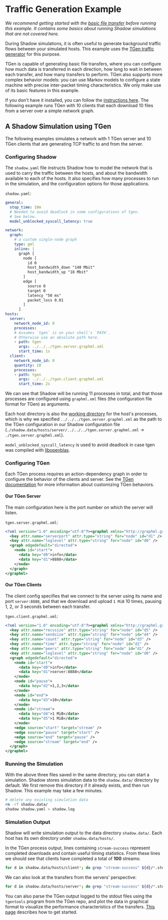 # Traffic Generation Example

_We recommend getting started with the [basic file
transfer](getting_started_basic.md) before running this example. It contains
some basics about running Shadow simulations that are not covered here._

During Shadow simulations, it is often useful to generate background traffic
flows between your simulated hosts. This example uses the [TGen traffic
generator](https://github.com/shadow/tgen) for this purpose.

TGen is capable of generating basic file transfers, where you can configure how
much data is transferred in each direction, how long to wait in between each
transfer, and how many transfers to perform. TGen also supports more complex
behavior models: you can use Markov models to configure a state machine with
precise inter-packet timing characteristics. We only make use of its basic
features in this example.

If you don't have it installed, you can follow the [instructions
here](https://github.com/shadow/tgen/#setup). The following example runs TGen
with 10 clients that each download 10 files from a server over a simple network
graph.

## A Shadow Simulation using TGen

The following examples simulates a network with 1 TGen server and 10 TGen clients
that are generating TCP traffic to and from the server.

### Configuring Shadow

The `shadow.yaml` file instructs Shadow how to model the network that is used to
carry the traffic between the hosts, and about the bandwidth available to each
of the hosts. It also specifies how many processes to run in the simulation, and
the configuration options for those applications.

`shadow.yaml`:

```yaml
general:
  stop_time: 10m
  # Needed to avoid deadlock in some configurations of tgen.
  # See below.
  model_unblocked_syscall_latency: true

network:
  graph:
    # a custom single-node graph
    type: gml
    inline: |
      graph [
        node [
          id 0
          host_bandwidth_down "140 Mbit"
          host_bandwidth_up "18 Mbit"
        ]
        edge [
          source 0
          target 0
          latency "50 ms"
          packet_loss 0.01
        ]
      ]
hosts:
  server:
    network_node_id: 0
    processes:
    # Assumes `tgen` is on your shell's `PATH`.
    # Otherwise use an absolute path here.
    - path: tgen
      args: ../../../tgen.server.graphml.xml
      start_time: 1s
  client:
    network_node_id: 0
    quantity: 10
    processes:
    - path: tgen
      args: ../../../tgen.client.graphml.xml
      start_time: 2s
```

We can see that Shadow will be running 11 processes in total, and that those
processes are configured using `graphml.xml` files (the configuration file
format for TGen) as arguments.

Each host directory is also the [working
directory](https://en.wikipedia.org/wiki/Working_directory) for the host's
processes, which is why we specified `../../../tgen.server.graphml.xml` as the
path to the TGen configuration in our Shadow configuration file
(`./shadow.data/hosts/server/../../../tgen.server.graphml.xml` →
`./tgen.server.graphml.xml`).

`model_unblocked_syscall_latency` is used to avoid deadlock in case tgen was
compiled with [libopenblas](compatibility_notes.md#libopenblas).

### Configuring TGen

Each TGen process requires an action-dependency graph in order to configure the
behavior of the clients and server. See the [TGen
documentation](https://github.com/shadow/tgen/tree/main/doc) for more
information about customizing TGen behaviors.

#### Our TGen Server

The main configuration here is the port number on which the server will listen.

`tgen.server.graphml.xml`:

```xml
<?xml version="1.0" encoding="utf-8"?><graphml xmlns="http://graphml.graphdrawing.org/xmlns" xmlns:xsi="http://www.w3.org/2001/XMLSchema-instance" xsi:schemaLocation="http://graphml.graphdrawing.org/xmlns http://graphml.graphdrawing.org/xmlns/1.0/graphml.xsd">
  <key attr.name="serverport" attr.type="string" for="node" id="d1" />
  <key attr.name="loglevel" attr.type="string" for="node" id="d0" />
  <graph edgedefault="directed">
    <node id="start">
      <data key="d0">info</data>
      <data key="d1">8888</data>
    </node>
  </graph>
</graphml>
```

#### Our TGen Clients

The client config specifies that we connect to the server using its name and
port `server:8888`, and that we download and upload `1 MiB` 10 times, pausing 1,
2, or 3 seconds between each transfer.

`tgen.client.graphml.xml`:

```xml
<?xml version="1.0" encoding="utf-8"?><graphml xmlns="http://graphml.graphdrawing.org/xmlns" xmlns:xsi="http://www.w3.org/2001/XMLSchema-instance" xsi:schemaLocation="http://graphml.graphdrawing.org/xmlns http://graphml.graphdrawing.org/xmlns/1.0/graphml.xsd">
  <key attr.name="recvsize" attr.type="string" for="node" id="d5" />
  <key attr.name="sendsize" attr.type="string" for="node" id="d4" />
  <key attr.name="count" attr.type="string" for="node" id="d3" />
  <key attr.name="time" attr.type="string" for="node" id="d2" />
  <key attr.name="peers" attr.type="string" for="node" id="d1" />
  <key attr.name="loglevel" attr.type="string" for="node" id="d0" />
  <graph edgedefault="directed">
    <node id="start">
      <data key="d0">info</data>
      <data key="d1">server:8888</data>
    </node>
    <node id="pause">
      <data key="d2">1,2,3</data>
    </node>
    <node id="end">
      <data key="d3">10</data>
    </node>
    <node id="stream">
      <data key="d4">1 MiB</data>
      <data key="d5">1 MiB</data>
    </node>
    <edge source="start" target="stream" />
    <edge source="pause" target="start" />
    <edge source="end" target="pause" />
    <edge source="stream" target="end" />
  </graph>
</graphml>
```

### Running the Simulation

With the above three files saved in the same directory, you can start a
simulation. Shadow stores simulation data to the `shadow.data/` directory by
default. We first remove this directory if it already exists, and then run
Shadow. This example may take a few minutes.

```bash
# delete any existing simulation data
rm -rf shadow.data/
shadow shadow.yaml > shadow.log
```

### Simulation Output

Shadow will write simulation output to the data directory `shadow.data/`. Each
host has its own directory under `shadow.data/hosts/`.

In the TGen process output, lines containing `stream-success` represent
completed downloads and contain useful timing statistics. From these lines we
should see that clients have completed a total of **100** streams:

```bash
for d in shadow.data/hosts/client*; do grep "stream-success" ${d}/*.stdout ; done | wc -l
```

We can also look at the transfers from the servers' perspective:

```bash
for d in shadow.data/hosts/server*; do grep "stream-success" ${d}/*.stdout ; done | wc -l
```

You can also parse the TGen output logged to the stdout files using the
`tgentools` program from the TGen repo, and plot the data in graphical format to
visualize the performance characteristics of the transfers. [This
page](https://github.com/shadow/tgen/blob/main/doc/Tools-Setup.md) describes how
to get started.
